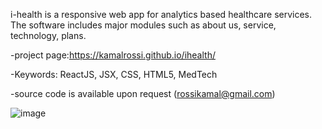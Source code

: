 i-health is a responsive web app for analytics based healthcare services. The software includes major modules such as about us, service, technology, plans.

-project page:https://kamalrossi.github.io/ihealth/

-Keywords: ReactJS, JSX, CSS, HTML5, MedTech

-source code is available upon request (rossikamal@gmail.com)

![image](https://user-images.githubusercontent.com/14850405/176647612-05b2b069-da6d-4176-86de-298b3f6956ec.png)
